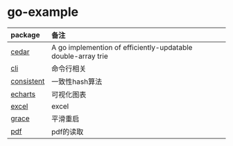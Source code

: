 # go-example
| package                                  | 备注                                                          |    |
|:-----------------------------------------|:-------------------------------------------------------------|:---|
| [cedar](./cedar/main.go)                 | A go implemention of efficiently-updatable double-array trie |    |
| [cli](./cli)                             | 命令行相关                                                         ||
| [consistent](./consistent/consistent.go) | 一致性hash算法                                                 |    |
| [echarts](./echarts/main.go)             | 可视化图表                                                     |    |
| [excel](./excel/excelize.go)             | excel                                                        |    |
| [grace](./grace/main.go)                 | 平滑重启                                                      |    |
| [pdf](./pdf/pdf.go)                      | pdf的读取                                                     |    |
